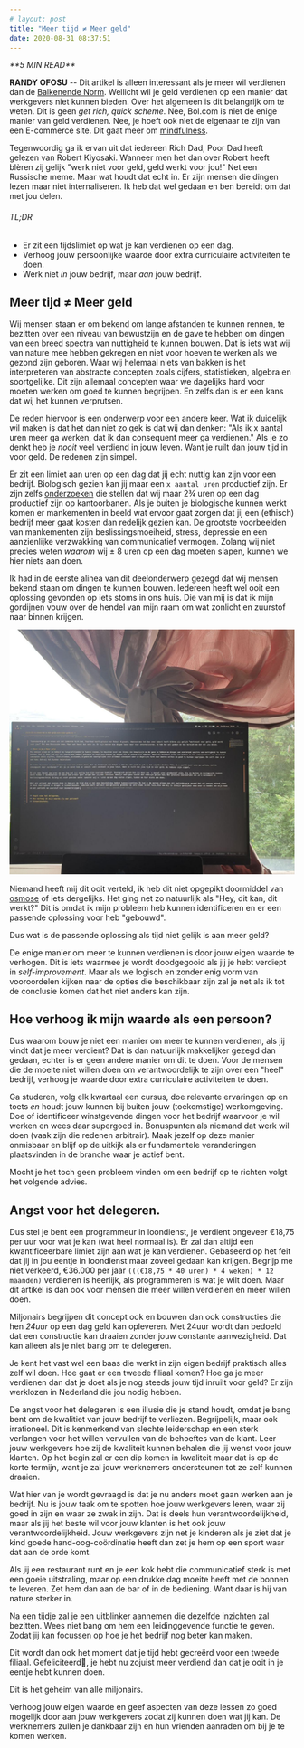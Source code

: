 ```yaml
---
# layout: post
title: "Meer tijd ≠ Meer geld"
date: 2020-08-31 08:37:51
---
```


<link rel="stylesheet" href="https://cdnjs.cloudflare.com/ajax/libs/font-awesome/4.7.0/css/font-awesome.min.css">
<i class="fa fa-clock-o" aria-hidden="true" style="fontsize:20px"> **5 MIN READ**</i>

**RANDY OFOSU** -- Dit artikel is alleen interessant als je meer wil verdienen dan de <a href="https://nl.wikipedia.org/wiki/Balkenendenorm" title="Wikipagina over de Balkenende Norm" alt="Wikipagina over de Balkenende Norm" target="_blank">Balkenende Norm</a>. Wellicht wil je geld verdienen op een manier dat werkgevers niet kunnen bieden. Over het algemeen is dit belangrijk om te weten. Dit is geen *get rich, quick scheme*. Nee, Bol.com is niet de enige manier van geld verdienen. Nee, je hoeft ook niet de eigenaar te zijn van een E-commerce site. Dit gaat meer om <a href="https://en.wikipedia.org/wiki/Mindfulness" title="Wikipagina over Mindfulness" alt="Wikipagina over Mindfulness" target="_blank">mindfulness</a>. 

Tegenwoordig ga ik ervan uit dat iedereen Rich Dad, Poor Dad heeft gelezen van Robert Kiyosaki. Wanneer men het dan over Robert heeft blèren zij gelijk "werk niet voor geld, geld werkt voor jou!" Net een Russische meme. Maar wat houdt dat echt in. Er zijn mensen die dingen lezen maar niet internaliseren. Ik heb dat wel gedaan en ben bereidt om dat met jou delen. 

###### TL;DR
- Er zit een tijdslimiet op wat je kan verdienen op een dag.
- Verhoog jouw persoonlijke waarde door extra curriculaire activiteiten te doen.
- Werk niet *in* jouw bedrijf, maar *aan* jouw bedrijf.

## Meer tijd ≠ Meer geld
Wij mensen staan er om bekend om lange afstanden te kunnen rennen, te bezitten over een niveau van bewustzijn en de gave te hebben om dingen van een breed spectra van nuttigheid te kunnen bouwen. Dat is iets wat wij van nature mee hebben gekregen en niet voor hoeven te werken als we gezond zijn geboren. Waar wij helemaal niets van bakken is het interpreteren van abstracte concepten zoals cijfers, statistieken, algebra en soortgelijke. Dit zijn allemaal concepten waar we dagelijks hard voor moeten werken om goed te kunnen begrijpen. En zelfs dan is er een kans dat wij het kunnen verprutsen. 

De reden hiervoor is een onderwerp voor een andere keer. Wat ik duidelijk wil maken is dat het dan niet zo gek is dat wij dan denken: "Als ik x aantal uren meer ga werken, dat ik dan consequent meer ga verdienen." Als je zo denkt heb je *nooit* veel verdiend in jouw leven. Want je ruilt dan jouw tijd in voor geld. De redenen zijn simpel.

Er zit een limiet aan uren op een dag dat jij echt nuttig kan zijn voor een bedrijf. Biologisch gezien kan jij maar een `x aantal uren` productief zijn. Er zijn zelfs <a href="https://hbr.org/2009/10/making-time-off-predictable-and-required" title="Harvard Business Review onderzoek uit 2019" alt="Harvard Business Review onderzoek uit 2019" target="_blank">onderzoeken</a> die stellen dat wij maar 2¾ uren op een dag productief zijn op kantoorbanen. Als je buiten je biologische kunnen werkt komen er mankementen in beeld wat ervoor gaat zorgen dat jij een (ethisch) bedrijf meer gaat kosten dan redelijk gezien kan. De grootste voorbeelden van mankementen zijn beslissingsmoeiheid, stress, depressie en een aanzienlijke verzwakking van communicatief vermogen. Zolang wij niet precies weten *waarom* wij ± 8 uren op een dag moeten slapen, kunnen we hier niets aan doen.

Ik had in de eerste alinea van dit deelonderwerp gezegd dat wij mensen bekend staan om dingen te kunnen bouwen. Iedereen heeft wel ooit een oplossing gevonden op iets stoms in ons huis. Die van mij is dat ik mijn gordijnen vouw over de hendel van mijn raam om wat zonlicht en zuurstof naar binnen krijgen. 

<img src="/assets/img/randomoplossing.jpg" title="Mijn creatieve oplossing." alt="Mijn creatieve oplossing">

Niemand heeft mij dit ooit verteld, ik heb dit niet opgepikt doormiddel van <a href="https://nl.qwe.wiki/wiki/Social_osmosis" title="Omdat ik het niet heb over diffusie van vloeistof" target="_blank" alt="sociale osmose">osmose</a> of iets dergelijks. Het ging net zo natuurlijk als "Hey, dit kan, dit werkt‽" Dit is omdat ik mijn probleem heb kunnen identificeren en er een passende oplossing voor heb "gebouwd". 

Dus wat is de passende oplossing als tijd niet gelijk is aan meer geld?

De enige manier om meer te kunnen verdienen is door jouw eigen waarde te verhogen. Dit is iets waarmee je wordt doodgegooid als jij je hebt verdiept in *self-improvement*. Maar als we logisch en zonder enig vorm van vooroordelen kijken naar de opties die beschikbaar zijn zal je net als ik tot de conclusie komen dat het niet anders kan zijn. 

## Hoe verhoog ik mijn waarde als een persoon?
Dus waarom bouw je niet een manier om meer te kunnen verdienen, als jij vindt dat je meer verdient? Dat is dan natuurlijk makkelijker gezegd dan gedaan, echter is er geen andere manier om dit te doen. Voor de mensen die de moeite niet willen doen om verantwoordelijk te zijn over een "heel" bedrijf, verhoog je waarde door extra curriculaire activiteiten te doen. 

Ga studeren, volg elk kwartaal een cursus, doe relevante ervaringen op en toets *en* houdt jouw kunnen bij buiten jouw (toekomstige) werkomgeving. Doe of identificeer winstgevende dingen voor het bedrijf waarvoor je wil werken en wees daar supergoed in. Bonuspunten als niemand dat werk wil doen (vaak zijn die redenen arbitrair). Maak jezelf op deze manier onmisbaar en blijf op de uitkijk als er fundamentele veranderingen plaatsvinden in de branche waar je actief bent.

Mocht je het toch geen probleem vinden om een bedrijf op te richten volgt het volgende advies.

## Angst voor het delegeren.
Dus stel je bent een programmeur in loondienst, je verdient ongeveer €18,75 per uur voor wat je kan (wat heel normaal is). Er zal dan altijd een kwantificeerbare limiet zijn aan wat je kan verdienen. Gebaseerd op het feit dat jij in jou eentje in loondienst maar zoveel gedaan kan krijgen. Begrijp me niet verkeerd, €36.000 per jaar `(((€18,75 * 40 uren) * 4 weken) * 12 maanden)` verdienen is heerlijk, als programmeren is wat je wilt doen. Maar dit artikel is dan ook voor mensen die meer willen verdienen en meer willen doen.

Miljonairs begrijpen dit concept ook en bouwen dan ook constructies die hen *24uur* op een dag geld kan opleveren. Met 24uur wordt dan bedoeld dat een constructie kan draaien zonder jouw constante aanwezigheid. Dat kan alleen als je niet bang om te delegeren. 

Je kent het vast wel een baas die werkt in zijn eigen bedrijf praktisch alles zelf wil doen. Hoe gaat er een tweede filiaal komen? Hoe ga je meer verdienen dan dat je doet als je nog steeds jouw tijd inruilt voor geld? Er zijn werklozen in Nederland die jou nodig hebben.

De angst voor het delegeren is een illusie die je stand houdt, omdat je bang bent om de kwalitiet van jouw bedrijf te verliezen. Begrijpelijk, maar ook irrationeel. Dit is kenmerkend van slechte leiderschap en een sterk verlangen voor het willen vervullen van de behoeftes van de klant. Leer jouw werkgevers hoe zij de kwaliteit kunnen behalen die jij wenst voor jouw klanten. Op het begin zal er een dip komen in kwaliteit maar dat is op de korte termijn, want je zal jouw werknemers ondersteunen tot ze zelf kunnen draaien. 

Wat hier van je wordt gevraagd is dat je nu anders moet gaan werken aan je bedrijf. Nu is jouw taak om te spotten hoe jouw werkgevers leren, waar zij goed in zijn en waar ze zwak in zijn. Dat is deels hun verantwoordelijkheid, maar als jij het beste wil voor jouw klanten is het ook jouw verantwoordelijkheid. Jouw werkgevers zijn net je kinderen als je ziet dat je kind goede hand-oog-coördinatie heeft dan zet je hem op een sport waar dat aan de orde komt. 

Als jij een restaurant runt en je een kok hebt die communicatief sterk is met een goeie uitstraling, maar op een drukke dag moeite heeft met de bonnen te leveren. Zet hem dan aan de bar of in de bediening. Want daar is hij van nature sterker in. 

Na een tijdje zal je een uitblinker aannemen die dezelfde inzichten zal bezitten. Wees niet bang om hem een leidinggevende functie te geven. Zodat jij kan focussen op hoe je het bedrijf nog beter kan maken. 

Dit wordt dan ook het moment dat je tijd hebt gecreërd voor een tweede filiaal. Gefeliciteerd🎉, je hebt nu zojuist meer verdiend dan dat je ooit in je eentje hebt kunnen doen.

Dit is het geheim van alle miljonairs.

Verhoog jouw eigen waarde en geef aspecten van deze lessen zo goed mogelijk door aan jouw werkgevers zodat zij kunnen doen wat jij kan. De werknemers zullen je dankbaar zijn en hun vrienden aanraden om bij je te komen werken. 